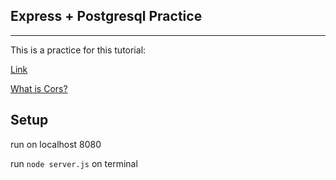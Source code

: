 ## Express + Postgresql Practice

---

This is a practice for this tutorial:

[Link](https://www.bezkoder.com/react-node-express-mysql/)

[What is Cors?](https://www.youtube.com/watch?v=4KHiSt0oLJ0&t=124s)


## Setup
run on localhost 8080

run `node server.js` on terminal